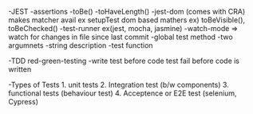 -JEST
    -assertions
        -toBe()
        -toHaveLength()
    -jest-dom (comes with CRA) makes matcher avail ex setupTest
        dom based mathers ex) toBeVisible(), toBeChecked()
    -test-runner ex(jest, mocha, jasmine)
    -watch-mode =>  watch for changes in file since last commit
    -global test method
        -two argumnets
            -string description
            -test function

-TDD red-green-testing
    -write test before code
    test fail before code is written


-Types of Tests
    1. unit tests 
    2. Integration test (b/w components)
    3. functional tests (behaviour test)
    4. Acceptence or E2E test (selenium, Cypress)
